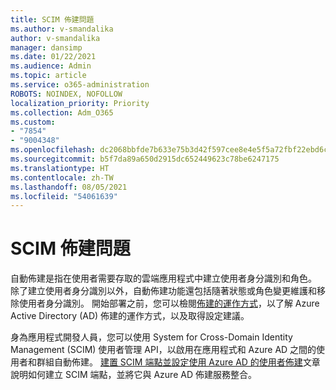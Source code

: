 ```yaml
---
title: SCIM 佈建問題
ms.author: v-smandalika
author: v-smandalika
manager: dansimp
ms.date: 01/22/2021
ms.audience: Admin
ms.topic: article
ms.service: o365-administration
ROBOTS: NOINDEX, NOFOLLOW
localization_priority: Priority
ms.collection: Adm_O365
ms.custom:
- "7854"
- "9004348"
ms.openlocfilehash: dc2068bbfde7b633e75b3d42f597cee8e4e5f5a72fbf22ebd6c2d0b768945dc9
ms.sourcegitcommit: b5f7da89a650d2915dc652449623c78be6247175
ms.translationtype: HT
ms.contentlocale: zh-TW
ms.lasthandoff: 08/05/2021
ms.locfileid: "54061639"
---
```

# <a name="scim-provisioning-issue"></a>SCIM 佈建問題

自動佈建是指在使用者需要存取的雲端應用程式中建立使用者身分識別和角色。 除了建立使用者身分識別以外，自動佈建功能還包括隨著狀態或角色變更維護和移除使用者身分識別。 開始部署之前，您可以檢閱[佈建的運作方式](https://docs.microsoft.com/azure/active-directory/app-provisioning/how-provisioning-works)，以了解 Azure Active Directory (AD) 佈建的運作方式，以及取得設定建議。

身為應用程式開發人員，您可以使用 System for Cross-Domain Identity Management (SCIM) 使用者管理 API，以啟用在應用程式和 Azure AD 之間的使用者和群組自動佈建。 [建置 SCIM 端點並設定使用 Azure AD 的使用者佈建](https://docs.microsoft.com/azure/active-directory/app-provisioning/use-scim-to-provision-users-and-groups)文章說明如何建立 SCIM 端點，並將它與 Azure AD 佈建服務整合。



